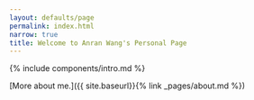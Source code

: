 ```yaml
---
layout: defaults/page
permalink: index.html
narrow: true
title: Welcome to Anran Wang's Personal Page
---
```


{% include components/intro.md %}

[More about me.]({{ site.baseurl}}{% link _pages/about.md %})

<!-- <hr /> -->

<!-- ### Recent Posts -->
<!-- 
{% for post in site.posts limit:2 %}
{% include components/post-card.html %}
{% endfor %} -->

<!-- ### News about me

* [DAY/MONTH/2024] Presented a poster in the [EVENT-NAME](URL){:target="_blank"} conference in CITY, COUNTRY [[Poster]](../docs/posters/POSTER-FILE.pdf) [[Paper]](URL)
 Participated in the [Xth EVENT-NAME](URL){:target="_blank"} in LOCATION. [[Read more]](URL)
* [DAY/MONTH/2024] Presented a poster in the [EVENT-NAME](URL){:target="_blank"} conference in CITY, COUNTRY [[Poster]](../docs/posters/POSTER-FILE.pdf) [[Paper]](URL)
* [DAY/MONTH/2024] Presented an abstract and a poster in the VENUE_NAME [[Poster]](../docs/posters/POSTER_FILE.pdf)
* [DAY/MONTH/2024] Gave a talk and presented a poster at the [VENUE_NAME](URL){:target="_blank"} [[Poster]](../docs/posters/PSOTER_FILE.pdf) [[Abstract]](URL){:target="_blank"}
* [DAY/MONTH/2024] Presented a summary of my master's thesis at SCIENTIFIC_INSTITUTIOM [(SHORT_NAME)](URL){:target="_blank"}.

* [DAY/MONTH/2024] New academic year in NAME at [ACADEMIC_INSTITUTION](URL){:target="_blank"}

* [DAY/MONTH/2024] A paper accepted at the VENUE_NAME [[Paper]](URL){:target="_blank"}
* [DAY/MONTH/2024] I am an organiser of the Xth [CONFERENCE-NAME](URL){:target="_blank"}
* [DAY/MONTH/2024] I'll be a tutor in the [VENUE_NAME](URL){:target="_blank"} in May.
* [DAY/MONTH/2024] Research visit to COUNTRY to explore TOPIC. [[Read more]](URL)

* [DAY/MONTH/2024] Joined [SHORT_NAME](URL){:target="_blank"} for my master's (?) internship in TOPIC
* [DAY/MONTH/2024] Finally started my Ph.D. officially. Ready for new challenges and experiences!

* [DAY/MONTH/2024] Presented a summary of my Ph.D. progress in the Ph.D. day of our unit [[Slides]](URL){:target="_blank"}
* [DAY/MONTH/2024] Defended my master's thesis in computer science (NLP → ) at University of Hamburg [[Thesis]](URL) [[Slides]](../docs/slides/THESIS_SLIDES.pdf)
* [DAY/MONTH/2022] Defended my bachelors's thesis in computer science (NLP → Dubbing) at University of Hamburg [[Thesis]](URL) [[Slides]](../docs/slides/THESIS_SLIDES.pdf)

<hr />
 -->
